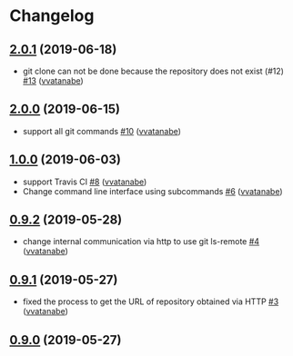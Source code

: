 # Changelog

## [2.0.1](https://github.com/vvatanabe/gitb/compare/2.0.0...2.0.1) (2019-06-18)

* git clone can not be done because the repository does not exist (#12) [#13](https://github.com/vvatanabe/gitb/pull/13) ([vvatanabe](https://github.com/vvatanabe))

## [2.0.0](https://github.com/vvatanabe/gitb/compare/1.0.0...2.0.0) (2019-06-15)

* support all git commands [#10](https://github.com/vvatanabe/gitb/pull/10) ([vvatanabe](https://github.com/vvatanabe))

## [1.0.0](https://github.com/vvatanabe/gitb/compare/0.9.2...1.0.0) (2019-06-03)

* support Travis CI [#8](https://github.com/vvatanabe/gitb/pull/8) ([vvatanabe](https://github.com/vvatanabe))
* Change command line interface using subcommands [#6](https://github.com/vvatanabe/gitb/pull/6) ([vvatanabe](https://github.com/vvatanabe))

## [0.9.2](https://github.com/vvatanabe/gitb/compare/0.9.1...0.9.2) (2019-05-28)

* change internal communication via http to use git ls-remote [#4](https://github.com/vvatanabe/gitb/pull/4) ([vvatanabe](https://github.com/vvatanabe))

## [0.9.1](https://github.com/vvatanabe/gitb/compare/0.9.0...0.9.1) (2019-05-27)

* fixed the process to get the URL of repository obtained via HTTP [#3](https://github.com/vvatanabe/gitb/pull/3) ([vvatanabe](https://github.com/vvatanabe))

## [0.9.0](https://github.com/vvatanabe/gitb/compare/0.0.0...0.9.0) (2019-05-27)

